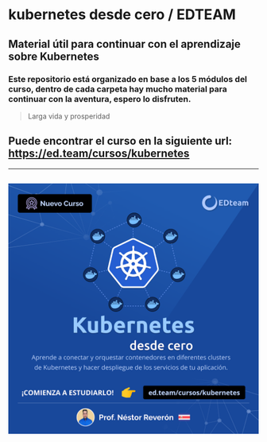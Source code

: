 # kubernetes desde cero / EDTEAM 

## Material útil para continuar con el aprendizaje sobre **Kubernetes**

### Este repositorio está organizado en base a los 5 módulos del curso, dentro de cada carpeta hay mucho material para continuar con la aventura, espero lo disfruten. 

> Larga vida y prosperidad

## Puede encontrar el curso en la siguiente url: https://ed.team/cursos/kubernetes
---
![kubernetes desde cero](kubernetes_desde_cero.png) 
---
